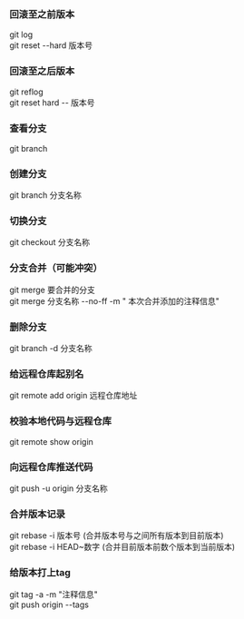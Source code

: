 ### 回滚至之前版本  
  git log  
  git reset --hard 版本号  
### 回滚至之后版本   
  git reflog  
  git reset hard -- 版本号  
### 查看分支  
  git branch  
### 创建分支 
  git branch 分支名称  
### 切换分支  
  git checkout 分支名称  
### 分支合并（可能冲突）  
  git merge 要合并的分支  
  git merge 分支名称 --no-ff -m " 本次合并添加的注释信息"  
### 删除分支
  git branch -d 分支名称  
### 给远程仓库起别名   
  git remote add origin 远程仓库地址  
### 校验本地代码与远程仓库  
  git remote show origin  
### 向远程仓库推送代码  
  git push -u origin 分支名称  
### 合并版本记录
  git rebase -i 版本号 (合并版本号与之间所有版本到目前版本)  
  git rebase -i HEAD~数字 (合并目前版本前数个版本到当前版本)  
### 给版本打上tag  
  git tag -a <tag> -m "注释信息"  
  git push origin --tags  
